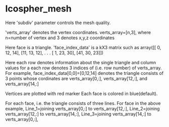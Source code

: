 # Icospher_mesh

Here 'subdiv' parameter controls the mesh quality.

'verts_array' denotes the vertex coordinates. verts_array=[n,3], where n=number of vertex and 3 denotes x,y,z coordinates

Here face is a triangle. 
'face_index_data' is a kX3 matrix such as 
array([[ 0, 12, 14],
       [11, 13, 12],
             .
             .
             .
       [ 1, 23, 30],
       [41, 30, 23]])

Here each row denotes information about the single triangle and column values for a each row denotes 3 indices of (i.e. row number) of verts_array. For example, face_index_data[0,0]=[0,12,14] denotes the triangle consists of 3 points whose cordinates are verts_array[0,:], verts_array[12,:], and verts_array[14,:]

Vertices are plotted with red marker
Each face is colored in blue(default).

For each face, i.e. the triangle consists of three lines. For face in the above example, 
Line_1=joining verts_array[0,:] to verts_array[12,:], 
Line_2=joining verts_array[12,:] to verts_array[14,:], 
Line_3=joining verts_array[14,:] to verts_array[0,:], 


